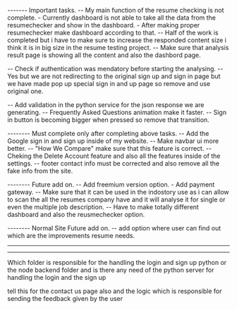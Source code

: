 ------- Important tasks.
-- My main function of the resume checking is not complete. - Currently dashboard is not able to take all the data from the resumechecker and show in the dashboard. - After making proper resumechecker make dashboard according to that.
    -- Half of the work is completed but i have to make sure to increase the responded content size i think it is in big size in the resume testing project.
    -- Make sure that analysis result page is showing all the content and also the dashbord page.
    
-- Check if authentication was mendatory before starting the analysing. 
    -- Yes but we are not redirecting to the original sign up and sign in page but we have made pop up  special sign in and up page so remove and use original one.

-- Add validation in the python service for the json response we are generating.
-- Frequently Asked Questions animation make it faster.
-- Sign in button is becoming bigger when pressed so remove that transition.


-------- Must complete only after completing above tasks.
-- Add the Google sign in and sign up inside of my website.
-- Make navbar ui more better.
-- "How We Compare" make sure that this feature is correct.
-- Cheking the Delete Account feature and also all the features inside of the settings.
-- footer contact info must be corrected and also remove all the fake info from the site.

-------- Future add on.
-- Add freemium version option. - Add payment gateway.
-- Make sure that it can be used in the indostory use as i can allow to scan the all the resumes company have and it will analyse it for single or even the multiple job description.
-- Have to make totally different dashboard and also the reusmechecker option.

-------- Normal Site Future add on.
-- add option where user can find out which are the improvements resume needs.




------
-------------------------------------------------------------------------- ---

Which folder is responsible for the handling the login and sign up python or the node backend folder and is there any need of the python server for handling the login and the sign up

tell this for the contact us page also and the logic which is responsible for sending the feedback given by the user